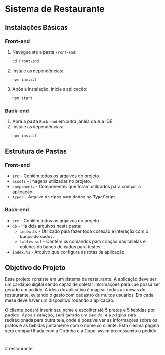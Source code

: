 # Sistema de Restaurante

## Instalações Básicas

### Front-end

1. Navegue até a pasta `Front-end`:
   ```bash
   cd Front-end
   ```
2. Instale as dependências:
   ```bash
   npm install
   ```
3. Após a instalação, inicie a aplicação:
   ```bash
   npm start
   ```

### Back-end

1. Abra a pasta `Back-end` em outra janela da sua IDE.
2. Instale as dependências:
   ```bash
   npm install
   ```

## Estrutura de Pastas

### Front-end

- `src` - Contém todos os arquivos do projeto.
- `assets` - Imagens utilizadas no projeto.
- `components` - Componentes que foram utilizados para compor a aplicação.
- `types` - Arquivo de tipos para dados no TypeScript.

### Back-end

- `src` - Contém todos os arquivos do projeto.
- `db` - Há dois arquivos nesta pasta:
  - `index.ts` - Utilizado para fazer toda conexão e interação com o banco de dados.
  - `tables.sql` - Contém os comandos para criação das tabelas e colunas do banco de dados para testes.
- `index.ts` - Arquivo que configura as rotas da aplicação.

## Objetivo do Projeto

Esse projeto consiste em um sistema de restaurante. A aplicação deve ser um cardápio digital sendo capaz de coletar informações para que possa ser gerado um pedido. A ideia do aplicativo é mapear todas as mesas do restaurante, evitando o gasto com cadastro de muitos usuários. Em cada mesa deve haver um dispositivo rodando a aplicação.

O cliente poderá inserir seu nome e escolher até 5 pratos e 5 bebidas por pedido. Após a seleção, será gerado um pedido, e a página será redirecionada para outra tela, onde é possível ver as informações sobre os pratos e as bebidas juntamente com o nome do cliente. Esta mesma página será compartilhada com a Cozinha e a Copa, assim processando o pedido.
#
#   r e s t a u r a n t e  
 